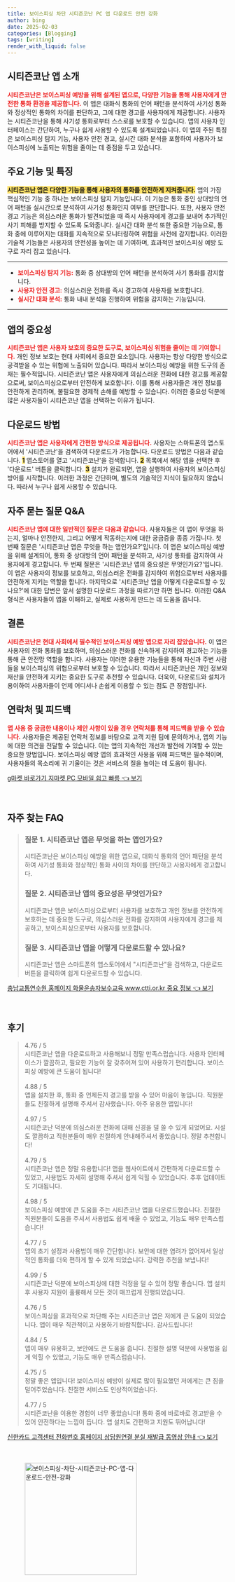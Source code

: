```yaml
---
title: 보이스피싱 차단 시티즌코난 PC 앱 다운로드 안전 강화
author: bing
date: 2025-02-03
categories: [Blogging]
tags: [writing]
render_with_liquid: false
---
```



<h2 id='시티즌코난_앱_소개'>시티즌코난 앱 소개</h2>

<p><b><span style="color: #ee2323;">시티즌코난은 보이스피싱 예방을 위해 설계된 앱으로, 다양한 기능을 통해 사용자에게 안전한 통화 환경을 제공합니다.</span></b> 이 앱은 대화식 통화의 언어 패턴을 분석하여 사기성 통화와 정상적인 통화의 차이를 판단하고, 그에 대한 경고를 사용자에게 제공합니다. 사용자는 시티즌코난을 통해 사기성 통화로부터 스스로를 보호할 수 있습니다. 앱의 사용자 인터페이스는 간단하여, 누구나 쉽게 사용할 수 있도록 설계되었습니다. 이 앱의 주된 특징은 보이스피싱 탐지 기능, 사용자 안전 경고, 실시간 대화 분석을 포함하여 사용자가 보이스피싱에 노출되는 위험을 줄이는 데 중점을 두고 있습니다.</p>

<h2 id='주요_기능_및_특징'>주요 기능 및 특징</h2>

<p><b><span style="background-color: #ffe066;">시티즌코난 앱은 다양한 기능을 통해 사용자의 통화를 안전하게 지켜줍니다.</span></b> 앱의 가장 핵심적인 기능 중 하나는 보이스피싱 탐지 기능입니다. 이 기능은 통화 중인 상대방의 언어 패턴을 실시간으로 분석하여 사기성 통화인지 여부를 판단합니다. 또한, 사용자 안전 경고 기능은 의심스러운 통화가 발견되었을 때 즉시 사용자에게 경고를 보내어 추가적인 사기 피해를 방지할 수 있도록 도와줍니다. 실시간 대화 분석 또한 중요한 기능으로, 통화 중에 이루어지는 대화를 지속적으로 모니터링하여 위험을 사전에 감지합니다. 이러한 기술적 기능들은 사용자의 안전성을 높이는 데 기여하며, 효과적인 보이스피싱 예방 도구로 자리 잡고 있습니다.</p>

<hr />

<ul>
    <li><b><span style="color: #ee2323;">보이스피싱 탐지 기능:</span></b> 통화 중 상대방의 언어 패턴을 분석하여 사기 통화를 감지합니다.</li>
    <li><b><span style="color: #ee2323;">사용자 안전 경고:</span></b> 의심스러운 전화를 즉시 경고하여 사용자를 보호합니다.</li>
    <li><b><span style="color: #ee2323;">실시간 대화 분석:</span></b> 통화 내내 분석을 진행하여 위험을 감지하는 기능입니다.</li>
</ul>

<hr />

<h2 id='앱의_중요성'>앱의 중요성</h2>

<p><b><span style="color: #ee2323;">시티즌코난 앱은 사용자 보호의 중요한 도구로, 보이스피싱 위험을 줄이는 데 기여합니다.</span></b> 개인 정보 보호는 현대 사회에서 중요한 요소입니다. 사용자는 항상 다양한 방식으로 공격받을 수 있는 위협에 노출되어 있습니다. 따라서 보이스피싱 예방을 위한 도구의 존재는 필수적입니다. 시티즌코난 앱은 사용자에게 의심스러운 전화에 대한 경고를 제공함으로써, 보이스피싱으로부터 안전하게 보호합니다. 이를 통해 사용자들은 개인 정보를 안전하게 관리하며, 불필요한 경제적 손해를 예방할 수 있습니다. 이러한 중요성 덕분에 많은 사용자들이 시티즌코난 앱을 선택하는 이유가 됩니다.</p>

<h2 id='다운로드_방법'>다운로드 방법</h2>

<p><b><span style="color: #ee2323;">시티즌코난 앱은 사용자에게 간편한 방식으로 제공됩니다.</span></b> 사용자는 스마트폰의 앱스토어에서 '시티즌코난'을 검색하여 다운로드가 가능합니다. 다운로드 방법은 다음과 같습니다. <b><span style="background-color: #ffe066;">1</span></b> 앱스토어를 열고 '시티즌코난'을 검색합니다. <b><span style="background-color: #ffe066;">2</span></b> 목록에서 해당 앱을 선택한 후 '다운로드' 버튼을 클릭합니다. <b><span style="background-color: #ffe066;">3</span></b> 설치가 완료되면, 앱을 실행하여 사용자의 보이스피싱 방어를 시작합니다. 이러한 과정은 간단하며, 별도의 기술적인 지식이 필요하지 않습니다. 따라서 누구나 쉽게 사용할 수 있습니다.</p>

<h2 id='자주_묻는_질문_QNA'>자주 묻는 질문 Q&A</h2>

<p><b><span style="color: #ee2323;">시티즌코난 앱에 대한 일반적인 질문은 다음과 같습니다.</span></b> 사용자들은 이 앱이 무엇을 하는지, 얼마나 안전한지, 그리고 어떻게 작동하는지에 대한 궁금증을 종종 가집니다. 첫 번째 질문은 '시티즌코난 앱은 무엇을 하는 앱인가요?'입니다. 이 앱은 보이스피싱 예방을 위해 설계되어, 통화 중 상대방의 언어 패턴을 분석하고, 사기성 통화를 감지하여 사용자에게 경고합니다. 두 번째 질문은 '시티즌코난 앱의 중요성은 무엇인가요?'입니다. 이 앱은 사용자의 정보를 보호하고, 의심스러운 전화를 감지하여 위험으로부터 사용자를 안전하게 지키는 역할을 합니다. 마지막으로 '시티즌코난 앱을 어떻게 다운로드할 수 있나요?'에 대한 답변은 앞서 설명한 다운로드 과정을 따르기만 하면 됩니다. 이러한 Q&A 형식은 사용자들이 앱을 이해하고, 실제로 사용하게 만드는 데 도움을 줍니다.</p>

<h2 id='결론'>결론</h2>

<p><b><span style="color: #ee2323;">시티즌코난은 현대 사회에서 필수적인 보이스피싱 예방 앱으로 자리 잡았습니다.</span></b> 이 앱은 사용자의 전화 통화를 보호하며, 의심스러운 전화를 신속하게 감지하여 경고하는 기능을 통해 큰 안전망 역할을 합니다. 사용자는 이러한 유용한 기능들을 통해 자신과 주변 사람들을 보이스피싱의 위협으로부터 보호할 수 있습니다. 따라서 시티즌코난은 개인 정보와 재산을 안전하게 지키는 중요한 도구로 추천할 수 있습니다. 더욱이, 다운로드와 설치가 용이하여 사용자들이 언제 어디서나 손쉽게 이용할 수 있는 점도 큰 장점입니다.</p>

<h2 id='연락처_및_피드백'>연락처 및 피드백</h2>

<p><b><span style="color: #ee2323;">앱 사용 중 궁금한 내용이나 제안 사항이 있을 경우 연락처를 통해 피드백을 받을 수 있습니다.</span></b> 사용자들은 제공된 연락처 정보를 바탕으로 고객 지원 팀에 문의하거나, 앱의 기능에 대한 의견을 전달할 수 있습니다. 이는 앱의 지속적인 개선과 발전에 기여할 수 있는 중요한 방법입니다. 보이스피싱 예방 앱의 효과적인 사용을 위해 피드백은 필수적이며, 사용자들의 목소리에 귀 기울이는 것은 서비스의 질을 높이는 데 도움이 됩니다.</p>


<p><a class="click-button" title="g마켓 바로가기 지마켓 PC 모바일 쉽고 빠름" href="https://greenforu.github.io/posts/g%EB%A7%88%EC%BC%93-%EB%B0%94%EB%A1%9C%EA%B0%80%EA%B8%B0-%EC%A7%80%EB%A7%88%EC%BC%93-PC-%EB%AA%A8%EB%B0%94%EC%9D%BC-%EC%89%BD%EA%B3%A0-%EB%B9%A0%EB%A6%84/" rel="dofollow">g마켓 바로가기 지마켓 PC 모바일 쉽고 빠름 👈 보기</a></p><br>
<h2 id='자주_찾는_FAQ'>자주 찾는 FAQ</h2>
<div itemscope="" itemtype="https://schema.org/FAQPage"> 
<blockquote> 
<div itemscope="" itemprop="mainEntity" itemtype="https://schema.org/Question"> 
<h3 itemprop="name">질문 1. 시티즌코난 앱은 무엇을 하는 앱인가요?</h3> 
<div itemscope="" itemprop="acceptedAnswer" itemtype="https://schema.org/Answer"> 
<span itemprop="text"> 
<p>시티즌코난은 보이스피싱 예방을 위한 앱으로, 대화식 통화의 언어 패턴을 분석하여 사기성 통화와 정상적인 통화 사이의 차이를 판단하고 사용자에게 경고합니다.</p> 
</span> 
</div> 
</div> 
<div itemscope="" itemprop="mainEntity" itemtype="https://schema.org/Question"> 
<h3 itemprop="name">질문 2. 시티즌코난 앱의 중요성은 무엇인가요?</h3> 
<div itemscope="" itemprop="acceptedAnswer" itemtype="https://schema.org/Answer"> 
<span itemprop="text"> 
<p>시티즌코난 앱은 보이스피싱으로부터 사용자를 보호하고 개인 정보를 안전하게 보호하는 데 중요한 도구로, 의심스러운 전화를 감지하여 사용자에게 경고를 제공하고, 보이스피싱으로부터 사용자를 보호합니다.</p> 
</span> 
</div> 
</div> 
<div itemscope="" itemprop="mainEntity" itemtype="https://schema.org/Question"> 
<h3 itemprop="name">질문 3. 시티즌코난 앱을 어떻게 다운로드할 수 있나요?</h3> 
<div itemscope="" itemprop="acceptedAnswer" itemtype="https://schema.org/Answer"> 
<span itemprop="text"> 
<p>시티즌코난 앱은 스마트폰의 앱스토어에서 "시티즌코난"을 검색하고, 다운로드 버튼을 클릭하여 쉽게 다운로드할 수 있습니다.</p> 
</span> 
</div> 
</div> 
</blockquote> 
</div>
<p><a class="click-button" title="충남교통연수원 홈페이지 화물운송자보수교육 www.ctti.or.kr 중요 정보" href="https://greenforu.github.io/posts/%EC%B6%A9%EB%82%A8%EA%B5%90%ED%86%B5%EC%97%B0%EC%88%98%EC%9B%90-%ED%99%88%ED%8E%98%EC%9D%B4%EC%A7%80-%ED%99%94%EB%AC%BC%EC%9A%B4%EC%86%A1%EC%9E%90%EB%B3%B4%EC%88%98%EA%B5%90%EC%9C%A1-www.ctti.or.kr-%EC%A4%91%EC%9A%94-%EC%A0%95%EB%B3%B4/" rel="dofollow">충남교통연수원 홈페이지 화물운송자보수교육 www.ctti.or.kr 중요 정보 👈 보기</a></p><br>
<h2 id='후기'>후기</h2>
<div itemscope itemtype="https://schema.org/Product">
  <blockquote>
  <div itemprop="review" itemscope itemtype="https://schema.org/Review">
      <div itemprop="reviewRating" itemscope itemtype="https://schema.org/Rating"> <span itemprop="ratingValue">4.76</span> / <span itemprop="bestRating">5</span> </div>
      <span itemprop="reviewBody">시티즌코난 앱을 다운로드하고 사용해보니 정말 만족스럽습니다. 사용자 인터페이스가 깔끔하고, 필요한 기능이 잘 갖추어져 있어 사용하기 편리합니다. 보이스피싱 예방에 큰 도움이 됩니다!</span>
  </div>
  <br>
  <div itemprop="review" itemscope itemtype="https://schema.org/Review">
      <div itemprop="reviewRating" itemscope itemtype="https://schema.org/Rating"> <span itemprop="ratingValue">4.88</span> / <span itemprop="bestRating">5</span> </div>
      <span itemprop="reviewBody">앱을 설치한 후, 통화 중 언제든지 경고를 받을 수 있어 마음이 놓입니다. 직원분들도 친절하게 설명해 주셔서 감사했습니다. 아주 유용한 앱입니다!</span>
  </div>
  <br>
  <div itemprop="review" itemscope itemtype="https://schema.org/Review">
      <div itemprop="reviewRating" itemscope itemtype="https://schema.org/Rating"> <span itemprop="ratingValue">4.97</span> / <span itemprop="bestRating">5</span> </div>
      <span itemprop="reviewBody">시티즌코난 덕분에 의심스러운 전화에 대해 신경을 덜 쓸 수 있게 되었어요. 시설도 깔끔하고 직원분들이 매우 친절하게 안내해주셔서 좋았습니다. 정말 추천합니다!</span>
  </div>
  <br>
  <div itemprop="review" itemscope itemtype="https://schema.org/Review">
      <div itemprop="reviewRating" itemscope itemtype="https://schema.org/Rating"> <span itemprop="ratingValue">4.79</span> / <span itemprop="bestRating">5</span> </div>
      <span itemprop="reviewBody">시티즌코난 앱은 정말 유용합니다! 앱을 웹사이트에서 간편하게 다운로드할 수 있었고, 사용법도 자세히 설명해 주셔서 쉽게 익힐 수 있었습니다. 추후 업데이트도 기대됩니다.</span>
  </div>
  <br>
  <div itemprop="review" itemscope itemtype="https://schema.org/Review">
      <div itemprop="reviewRating" itemscope itemtype="https://schema.org/Rating"> <span itemprop="ratingValue">4.98</span> / <span itemprop="bestRating">5</span> </div>
      <span itemprop="reviewBody">보이스피싱 예방에 큰 도움을 주는 시티즌코난 앱을 다운로드했습니다. 친절한 직원분들이 도움을 주셔서 사용법도 쉽게 배울 수 있었고, 기능도 매우 만족스럽습니다!</span>
  </div>
  <br>
  <div itemprop="review" itemscope itemtype="https://schema.org/Review">
      <div itemprop="reviewRating" itemscope itemtype="https://schema.org/Rating"> <span itemprop="ratingValue">4.77</span> / <span itemprop="bestRating">5</span> </div>
      <span itemprop="reviewBody">앱의 초기 설정과 사용법이 매우 간단합니다. 보안에 대한 염려가 없어져서 일상적인 통화를 더욱 편하게 할 수 있게 되었습니다. 강력한 추천을 보냅니다!</span>
  </div>
  <br>
  <div itemprop="review" itemscope itemtype="https://schema.org/Review">
      <div itemprop="reviewRating" itemscope itemtype="https://schema.org/Rating"> <span itemprop="ratingValue">4.99</span> / <span itemprop="bestRating">5</span> </div>
      <span itemprop="reviewBody">시티즌코난 덕분에 보이스피싱에 대한 걱정을 덜 수 있어 정말 좋습니다. 앱 설치 후 사용자 지원이 훌륭해서 모든 것이 매끄럽게 진행되었습니다.</span>
  </div>
  <br>
  <div itemprop="review" itemscope itemtype="https://schema.org/Review">
      <div itemprop="reviewRating" itemscope itemtype="https://schema.org/Rating"> <span itemprop="ratingValue">4.76</span> / <span itemprop="bestRating">5</span> </div>
      <span itemprop="reviewBody">보이스피싱을 효과적으로 차단해 주는 시티즌코난 앱은 저에게 큰 도움이 되었습니다. 앱이 매우 직관적이고 사용하기 바람직합니다. 감사드립니다!</span>
  </div>
  <br>
  <div itemprop="review" itemscope itemtype="https://schema.org/Review">
      <div itemprop="reviewRating" itemscope itemtype="https://schema.org/Rating"> <span itemprop="ratingValue">4.84</span> / <span itemprop="bestRating">5</span> </div>
      <span itemprop="reviewBody">앱이 매우 유용하고, 보안에도 큰 도움을 줍니다. 친절한 설명 덕분에 사용법을 쉽게 익힐 수 있었고, 기능도 매우 만족스럽습니다.</span>
  </div>
  <br>
  <div itemprop="review" itemscope itemtype="https://schema.org/Review">
      <div itemprop="reviewRating" itemscope itemtype="https://schema.org/Rating"> <span itemprop="ratingValue">4.75</span> / <span itemprop="bestRating">5</span> </div>
      <span itemprop="reviewBody">정말 좋은 앱입니다! 보이스피싱 예방이 실제로 많이 필요했던 저에게는 큰 짐을 덜어주었습니다. 친절한 서비스도 인상적이었습니다.</span>
  </div>
  <br>
  <div itemprop="review" itemscope itemtype="https://schema.org/Review">
      <div itemprop="reviewRating" itemscope itemtype="https://schema.org/Rating"> <span itemprop="ratingValue">4.77</span> / <span itemprop="bestRating">5</span> </div>
      <span itemprop="reviewBody">시티즌코난을 이용한 경험이 너무 좋았습니다! 통화 중에 바로바로 경고받을 수 있어 안전하다는 느낌이 듭니다. 앱 설치도 간편하고 지원도 뛰어납니다!</span>
  </div>
  </blockquote>
</div>
<p><a class="click-button" title="신한카드 고객센터 전화번호 홈페이지 상담원연결 분실 재발급 동영상 안내" href="https://greenforu.github.io/posts/%EC%8B%A0%ED%95%9C%EC%B9%B4%EB%93%9C-%EA%B3%A0%EA%B0%9D%EC%84%BC%ED%84%B0-%EC%A0%84%ED%99%94%EB%B2%88%ED%98%B8-%ED%99%88%ED%8E%98%EC%9D%B4%EC%A7%80-%EC%83%81%EB%8B%B4%EC%9B%90%EC%97%B0%EA%B2%B0-%EB%B6%84%EC%8B%A4-%EC%9E%AC%EB%B0%9C%EA%B8%89-%EB%8F%99%EC%98%81%EC%83%81-%EC%95%88%EB%82%B4/" rel="dofollow">신한카드 고객센터 전화번호 홈페이지 상담원연결 분실 재발급 동영상 안내 👈 보기</a></p><br>
<figure class="image"><img src="https://greenforu.github.io/assets/img/thumbnail/보이스피싱-차단-시티즌코난-PC-앱-다운로드-안전-강화.webp" alt="보이스피싱-차단-시티즌코난-PC-앱-다운로드-안전-강화" width="256" height="256"></figure>